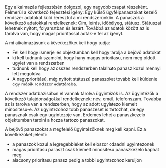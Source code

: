 Egy alkalmazás fejlesztésén dolgozol, egy nagyobb csapat részeként.
Felmerül a következő fejlesztési igény:
Egy külső ügyfélpanaszokat kezelő rendszer adatokat küld keresztül a mi rendszerünkön.
A panaszok a következő adatokkal rendelkeznek:
Cím, leírás, időbélyeg, státusz. Státuszai lehetnek nyitott, folyamatban és lezárt. Továbbá az adatok között az is tárolva van, hogy magas prioritással adták-e fel az igényt.

A mi alkalmazásunk a következőket kell hogy tudja:
- Fel kell hogy ismerje, és objektumban kell hogy tárolja a bejövő adatokat
- ki kell tudnunk szamolni, hogy hany magas prioritasu, nem meg oldott ugylet van a rendszerben
- tudnunk kell hogy az osszes rendszerben talalhato panasz kozul mennyi lett megoldva
- A nagyprioritású, még nyitott státuszú panaszokat tovább kell küldenie egy másik rendszer adattáraba.

A rendszer adatbázisában el vannak tárolva ügyintézők is. Az ügyintézők a következő tulajdonságokkal rendelkeznek: név, email, telefonszam. Tovabba az is tarolva van a rendszerben, hogy az adott ugyintezo kiemelt minositesu-e. Az ugyintezohoz tobb panaszeset is tartozhat, de egy panasznak csak egy ugyintezoje van. Erdemes lehet a panaszkezelo objektumban tarolni a hozza tartozo panaszokat.

 A bejövő panaszokat a megfelelő ügyintézőknek meg kell kapni. Ez a kovetkezoket jelenti:

- a panaszok kozul a legregebbieket kell eloszor odaadni ugyintezonek
- magas prioritasu panaszt csak kiemelt minositesu panaszkezelo kaphat meg
- alacsony prioritasu panasz pedig a tobbi ugyintezohoz keruljon